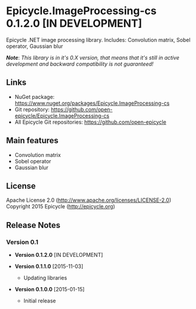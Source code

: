 # Epicycle.ImageProcessing-cs 0.1.2.0 [IN DEVELOPMENT]
Epicycle .NET image processing library. Includes: Convolution matrix, Sobel operator, Gaussian blur

***Note***: *This library is in it's 0.X version, that means that it's still in active development and backward compatibility is not guaranteed!*

## Links
* NuGet package: https://www.nuget.org/packages/Epicycle.ImageProcessing-cs
* Git repository: https://github.com/open-epicycle/Epicycle.ImageProcessing-cs
* All Epicycle Git repositories: https://github.com/open-epicycle

## Main features
* Convolution matrix
* Sobel operator
* Gaussian blur

## License
Apache License 2.0 (http://www.apache.org/licenses/LICENSE-2.0)
Copyright 2015 Epicycle (http://epicycle.org)

## Release Notes
### Version 0.1 

* **Version 0.1.2.0** [IN DEVELOPMENT]

* **Version 0.1.1.0** [2015-11-03]
  * Updating libraries

* **Version 0.1.0.0** [2015-01-15]
  * Initial release
